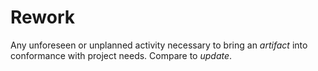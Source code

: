 # Rework


Any unforeseen or unplanned activity necessary to bring
an *artifact* into conformance with project needs. Compare to *update*.

